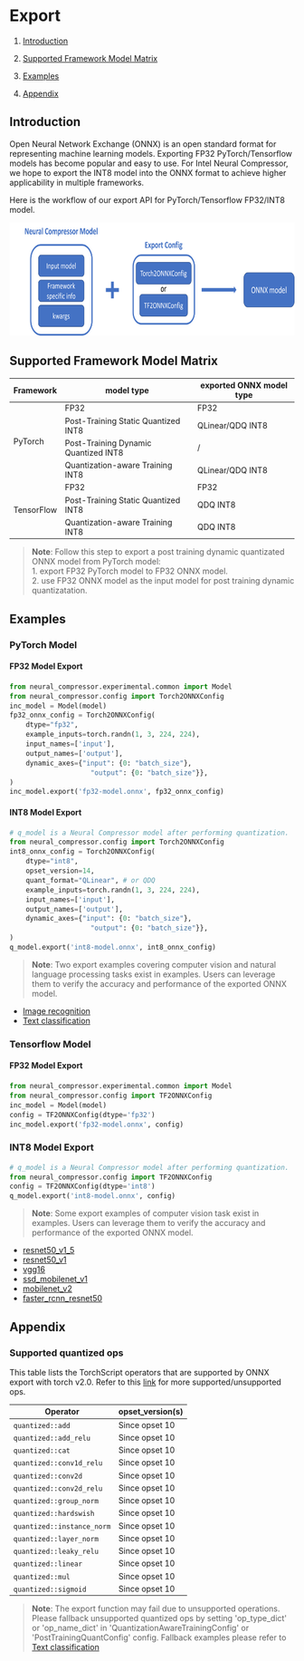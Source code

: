 Export
=====

1. [Introduction](#introduction)

2. [Supported Framework Model Matrix](#supported-framework-model-matrix)

3. [Examples](#examples)

4. [Appendix](#appendix)

## Introduction
Open Neural Network Exchange (ONNX) is an open standard format for representing machine learning models. Exporting FP32 PyTorch/Tensorflow models has become popular and easy to use. For Intel Neural Compressor, we hope to export the INT8 model into the ONNX format to achieve higher applicability in multiple frameworks.

Here is the workflow of our export API for PyTorch/Tensorflow FP32/INT8 model.
<a target="_blank" href="./imgs/export.png" text-align:center>
    <center> 
        <img src="./imgs/export.png" alt="Architecture" width=700 height=200> 
    </center>
</a>

## Supported Framework Model Matrix

<table>
<thead>
  <tr>
    <th>Framework</th>
    <th>model type</th>
    <th>exported ONNX model type</th>
  </tr>
</thead>
<tbody>
  <tr>
    <td rowspan="4">PyTorch</td>
    <td>FP32</td>
    <td>FP32</td>
  </tr>
  <tr>
    <td>Post-Training Static Quantized INT8</td>
    <td>QLinear/QDQ INT8</td>
  </tr>
  <tr>
    <td>Post-Training Dynamic Quantized INT8</td>
    <td>/</td>
  </tr>
  <tr>
    <td>Quantization-aware Training INT8</td>
    <td>QLinear/QDQ INT8</td>
  </tr>
  <tr>
    <td rowspan="3">TensorFlow</td>
    <td>FP32</td>
    <td>FP32</td>
  </tr>
  <tr>
    <td>Post-Training Static Quantized INT8</td>
    <td>QDQ INT8</td>
  </tr>
  <tr>
    <td>Quantization-aware Training INT8</td>
    <td>QDQ INT8</td>
  </tr>
</tbody>
</table>

> **Note**: Follow this step to export a post training dynamic quantizated ONNX model from PyTorch model: \
        1. export FP32 PyTorch model to FP32 ONNX model.  \
        2. use FP32 ONNX model as the input model for post training dynamic quantizatation.

## Examples

### PyTorch Model

#### FP32 Model Export

```python
from neural_compressor.experimental.common import Model
from neural_compressor.config import Torch2ONNXConfig
inc_model = Model(model)
fp32_onnx_config = Torch2ONNXConfig(
    dtype="fp32",
    example_inputs=torch.randn(1, 3, 224, 224),
    input_names=['input'],
    output_names=['output'],
    dynamic_axes={"input": {0: "batch_size"},
                    "output": {0: "batch_size"}},
)
inc_model.export('fp32-model.onnx', fp32_onnx_config)
```

#### INT8 Model Export

```python
# q_model is a Neural Compressor model after performing quantization.
from neural_compressor.config import Torch2ONNXConfig
int8_onnx_config = Torch2ONNXConfig(
    dtype="int8",
    opset_version=14,
    quant_format="QLinear", # or QDQ
    example_inputs=torch.randn(1, 3, 224, 224),
    input_names=['input'],
    output_names=['output'],
    dynamic_axes={"input": {0: "batch_size"},
                    "output": {0: "batch_size"}},
)
q_model.export('int8-model.onnx', int8_onnx_config)
```
> **Note**: Two export examples covering computer vision and natural language processing tasks exist in examples. Users can leverage them to verify the accuracy and performance of the exported ONNX model.
 - [Image recognition](/examples/pytorch/image_recognition/torchvision_models/export/fx/)
 - [Text classification](/examples/pytorch/nlp/huggingface_models/text-classification/export/fx/)

### Tensorflow Model

#### FP32 Model Export

```python
from neural_compressor.experimental.common import Model
from neural_compressor.config import TF2ONNXConfig
inc_model = Model(model)
config = TF2ONNXConfig(dtype='fp32')
inc_model.export('fp32-model.onnx', config)
```

### INT8 Model Export

```python
# q_model is a Neural Compressor model after performing quantization.
from neural_compressor.config import TF2ONNXConfig
config = TF2ONNXConfig(dtype='int8')
q_model.export('int8-model.onnx', config)
```

> **Note**: Some export examples of computer vision task exist in examples. Users can leverage them to verify the accuracy and performance of the exported ONNX model.
 - [resnet50_v1_5](/examples/tensorflow/image_recognition/tensorflow_models/resnet50_v1_5/export)
 - [resnet50_v1](/examples/tensorflow/image_recognition/tensorflow_models/resnet50_v1/export)
 - [vgg16](/examples/tensorflow/image_recognition/tensorflow_models/vgg16/export)
 - [ssd_mobilenet_v1](/examples/tensorflow/object_detection/tensorflow_models/ssd_mobilenet_v1/export)
 - [mobilenet_v2](/examples/tensorflow/image_recognition/tensorflow_models/mobilenet_v2/export)
 - [faster_rcnn_resnet50](examples/tensorflow/object_detection/tensorflow_models/faster_rcnn_resnet50/export)

## Appendix

### Supported quantized ops

This table lists the TorchScript operators that are supported by ONNX export with torch v2.0. Refer to this [link](https://pytorch.org/docs/stable/onnx_supported_aten_ops.html) for more supported/unsupported ops.

| Operator                     | opset_version(s) |
| ---------------------------- | ---------------- |
| ``quantized::add``           | Since opset 10   |
| ``quantized::add_relu``      | Since opset 10   |
| ``quantized::cat``           | Since opset 10   |
| ``quantized::conv1d_relu``   | Since opset 10   |
| ``quantized::conv2d``        | Since opset 10   |
| ``quantized::conv2d_relu``   | Since opset 10   |
| ``quantized::group_norm``    | Since opset 10   |
| ``quantized::hardswish``     | Since opset 10   |
| ``quantized::instance_norm`` | Since opset 10   |
| ``quantized::layer_norm``    | Since opset 10   |
| ``quantized::leaky_relu``    | Since opset 10   |
| ``quantized::linear``        | Since opset 10   |
| ``quantized::mul``           | Since opset 10   |
| ``quantized::sigmoid``       | Since opset 10   |

> **Note**: The export function may fail due to unsupported operations. Please fallback unsupported quantized ops by setting 'op_type_dict' or 'op_name_dict' in 'QuantizationAwareTrainingConfig' or 'PostTrainingQuantConfig' config. Fallback examples please refer to [Text classification](/examples/pytorch/nlp/huggingface_models/text-classification/export/fx/)

